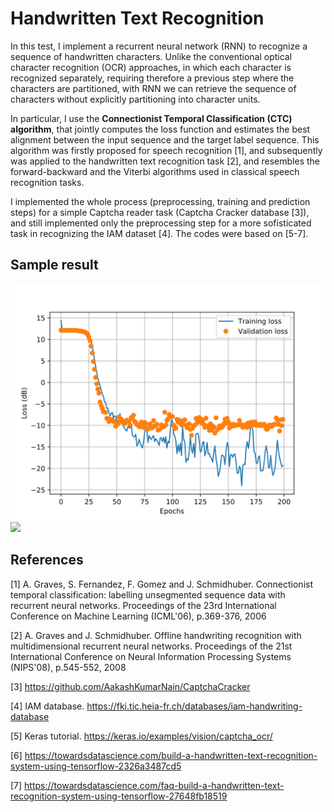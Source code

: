 # Handwritten Text Recognition

In this test, I implement a recurrent neural network (RNN) to recognize a sequence of handwritten characters. Unlike the conventional optical character recognition (OCR) approaches, in which each character is recognized separately, requiring therefore a previous step where  the characters are partitioned, with RNN we can retrieve the sequence of characters without explicitly partitioning into character units.

In particular, I use the **Connectionist Temporal Classification (CTC) algorithm**, that jointly computes the loss function and estimates the best alignment between the input sequence and the target label sequence. This algorithm was firstly proposed for speech recognition [1], and subsequently was applied to the handwritten text recognition task [2], and resembles the forward-backward and the Viterbi algorithms used in classical speech recognition tasks.

I implemented the whole process (preprocessing, training and prediction steps) for a simple Captcha reader task (Captcha Cracker database [3]), and still implemented only the preprocessing step for a more sofisticated task in recognizing the IAM dataset [4]. The codes were based on [5-7].

## Sample result

![](images/ex_hist.png)
<img src="https://github.com/ryuuji06/handwritten-text-recognition/images/ex_hist.png" width="100">

## References

[1] A. Graves, S. Fernandez, F. Gomez and J. Schmidhuber. Connectionist temporal classification: labelling unsegmented sequence data with recurrent neural networks. Proceedings of the 23rd International Conference on Machine Learning (ICML'06), p.369-376, 2006

[2] A. Graves and J. Schmidhuber. Offline handwriting recognition with multidimensional recurrent neural networks. Proceedings of the 21st International Conference on Neural Information Processing Systems (NIPS'08), p.545-552, 2008

[3] https://github.com/AakashKumarNain/CaptchaCracker

[4] IAM database. https://fki.tic.heia-fr.ch/databases/iam-handwriting-database

[5] Keras tutorial. https://keras.io/examples/vision/captcha_ocr/

[6] https://towardsdatascience.com/build-a-handwritten-text-recognition-system-using-tensorflow-2326a3487cd5

[7] https://towardsdatascience.com/faq-build-a-handwritten-text-recognition-system-using-tensorflow-27648fb18519
